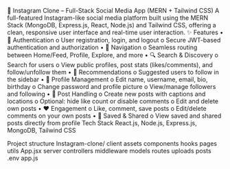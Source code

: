 📸 Instagram Clone – Full-Stack Social Media App (MERN + Tailwind CSS)
A full-featured Instagram-like social media platform built using the MERN Stack (MongoDB, Express.js, React, Node.js) and Tailwind CSS, offering a clean, responsive user interface and real-time user interaction.
✨ Features
•	🔐 Authentication
o	User registration, login, and logout
o	Secure JWT-based authentication and authorization
•	🧭 Navigation
o	Seamless routing between Home/Feed, Profile, Explore, and more
•	🔍 Search & Discovery
o	Search for users
o	View public profiles, post stats (likes/comments), and follow/unfollow them
•	🤝 Recommendations
o	Suggested users to follow in the sidebar
•	👤 Profile Management
o	Edit name, username, email, bio, birthday
o	Change password and profile picture
o	View/manage followers and following
•	📸 Post Handling
o	Create new posts with captions and locations
o	Optional: hide like count or disable comments
o	Edit and delete own posts
•	❤️ Engagement
o	Like, comment, save posts
o	Edit/delete comments on your own posts
•	🔖 Saved & Shared
o	View saved and shared posts directly from profile
Tech Stack
React.js, Node.js, Express.js, MongoDB, Tailwind CSS

Project structure
Instagram-clone/
client
  assets
  components
  hooks
  pages
  utils
  App.jsx
server
	controllers
	middleware
	models
	routes
	uploads
	posts
	.env
	app.js



